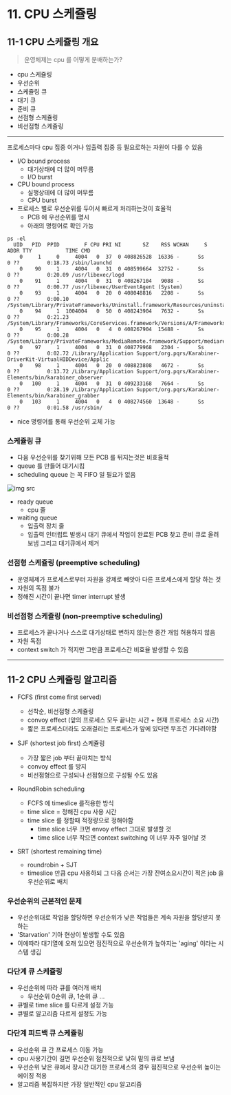 # 11. CPU 스케쥴링
## 11-1 CPU 스케쥴링 개요
> 운영체제는 cpu 를 어떻게 분배하는가?
- cpu 스케쥴링
- 우선순위
- 스케쥴링 큐
- 대기 큐
- 준비 큐
- 선점형 스케쥴링
- 비선점형 스케쥴링
---

프로세스마다 cpu 집중 이거나 입출력 집중 등 필요로하는 자원이 다를 수 있음
- I/O bound process
  - 대기상태에 더 많이 머무름
  - I/O burst
- CPU bound process
  - 실행상테에 더 많이 머무름
  - CPU burst
- 프로세스 별로 우선순위를 두어서 빠르게 처리하는것이 효율적
  - PCB 에 우선순위를 명시
  - 아래의 명령어로 확인 가능
```
ps -el
  UID   PID  PPID        F CPU PRI NI       SZ    RSS WCHAN     S             ADDR TTY           TIME CMD
    0     1     0     4004   0  37  0 408826528  16336 -      Ss                  0 ??         0:18.73 /sbin/launchd
    0    90     1     4004   0  31  0 408599664  32752 -      Ss                  0 ??         0:20.09 /usr/libexec/logd
    0    91     1     4004   0  31  0 408267104   9088 -      Ss                  0 ??         0:00.77 /usr/libexec/UserEventAgent (System)
    0    93     1     4004   0  20  0 408048816   2208 -      Ss                  0 ??         0:00.10 /System/Library/PrivateFrameworks/Uninstall.framework/Resources/uninstalld
    0    94     1  1004004   0  50  0 408243904   7632 -      Ss                  0 ??         0:21.23 /System/Library/Frameworks/CoreServices.framework/Versions/A/Frameworks/FSEvents.
    0    95     1     4004   0   4  0 408267904  15488 -      Ss                  0 ??         0:00.28 /System/Library/PrivateFrameworks/MediaRemote.framework/Support/mediaremoted
    0    97     1     4004   0  31  0 408779968   2304 -      Ss                  0 ??         0:02.72 /Library/Application Support/org.pqrs/Karabiner-DriverKit-VirtualHIDDevice/Applic
    0    98     1     4004   0  20  0 408823808   4672 -      Ss                  0 ??         0:13.72 /Library/Application Support/org.pqrs/Karabiner-Elements/bin/karabiner_observer
    0   100     1     4004   0  31  0 409233168   7664 -      Ss                  0 ??         0:28.19 /Library/Application Support/org.pqrs/Karabiner-Elements/bin/karabiner_grabber
    0   103     1     4004   0   4  0 408274560  13648 -      Ss                  0 ??         0:01.58 /usr/sbin/
```
- nice 명령어를 통해 우선순위 교체 가능

### 스케쥴링 큐

- 다음 우선순위를 찾기위해 모든 PCB 를 뒤지는것은 비효율적
- queue 를 만들어 대기시킴
- scheduling queue 는  꼭 FIFO 일 필요가 없음

![img src](https://user-images.githubusercontent.com/49462767/226086528-b5a47770-bdb1-48b6-9d5b-b03e87999236.png)


- ready queue
  - cpu 줄
- waiting queue
  - 입출력 장치 줄
  - 입출력 인터럽트 발생시 대기 큐에서 작업이 완료된 PCB 찾고 준비 큐로 올려보냄 그리고 대기큐에서 제거

### 선점형 스케쥴링 (preemptive scheduling)
- 운영체제가 프로세스로부터 자원을 강제로 빼앗아 다른 프로세스에게 할당 하는 것
- 자원의 독점 불가
- 정해진 시간이 끝나면 timer interrupt 발생

### 비선점형 스케쥴링 (non-preemptive scheduling)
- 프로세스가 끝나거나 스스로 대기상태로 변하지 않는한 중간 개입 허용하지 않음
- 자원 독점
- context switch 가 적지만 그만큼 프로세스간 비효율 발생할 수 있음
---

## 11-2 CPU 스케쥴링 알고리즘
- FCFS (first come first served)
  - 선착순, 비선점형 스케쥴링
  - convoy effect (앞의 프로세스 모두 끝나는 시간 + 현재 프로세스 소요 시간)
  - 짧은 프로세스더라도 오래걸리는 프로세스가 앞에 있다면 무조건 기다려야함
- SJF (shortest job first) 스케쥴링
  - 가장 짧은 job 부터 끝마치는 방식
  - convoy effect 를 방지
  - 비선점형으로 구성되나 선점형으로 구성될 수도 있음
- RoundRobin scheduling
  - FCFS 에 timeslice 를적용한 방식
  - time slice = 정해진 cpu 사용 시간
  - time slice 를 정할때 적정량으로 정해야함
    - time slice 너무 크면 envoy effect 그대로 발생할 것
    - time slice 너무 작으면 context switching 이 너무 자주 일어날 것
  
- SRT (shortest remaining time)
  - roundrobin + SJT 
  - timeslice 만큼 cpu 사용하되 그 다음 순서는 가장 잔여소요시간이 적은 job 을 우선순위로 배치


### 우선순위의 근본적인 문제

- 우선순위대로 작업을 할당하면 우선순위가 낮은 작업들은 계속 자원을 할당받지 못하는
- 'Starvation' 기아 현상이 발생할 수도 있음
- 이에따라 대기열에 오래 있으면 점진적으로 우선순위가 높아지는 'aging' 이라는 시스템 생김


### 다단계 큐 스케쥴링

- 우선순위에 따라 큐를 여러개 배치
  - 우선순위 0순위 큐, 1순위 큐 ...
- 큐별로 time slice 를 다르게 설정 가능
- 큐별로 알고리즘 다르게 설정도 가능


### 다단계 피드백 큐 스케쥴링

- 우선순위 큐 간 프로세스 이동 가능
- cpu 사용기간이 길면 우선순위 점진적으로 낮혀 밑의 큐로 보냄
- 우선순위 낮은 큐에서 장시간 대기한 프로세스의 경우 점진적으로 우선순위 높이는 에이징 적용
- 알고리즘 복잡하지만 가장 일반적인 cpu 알고리즘